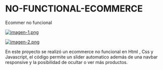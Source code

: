 # NO-FUNCTIONAL-ECOMMERCE
Ecommer no funcional

[![imagen-1.png](https://i.postimg.cc/ZK7FgBBM/imagen-1.png)](https://postimg.cc/56zCQtmB)


[![imagen-2.png](https://i.postimg.cc/G3ZssFDr/imagen-2.png)](https://postimg.cc/t7NgKVDm)


En este proyecto se realizó un ecommerce no funcional en Html , Css y Javascript, el código permite un slider automatico además de una navbar responsive y la posibilidad de ocultar o ver más productos.
